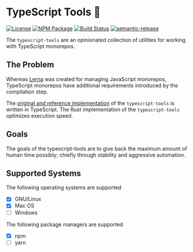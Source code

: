 # TypeScript Tools 🦀

[![License][]](https://opensource.org/licenses/ISC)
[![NPM Package][]](https://npmjs.org/package/@typescript-tools/rust-implementation)
[![Build Status]](https://github.com/typescript-tools/rust-implementation/actions/workflows/ci.yml)
[![semantic-release]](https://github.com/semantic-release/semantic-release)

[license]: https://img.shields.io/badge/License-ISC-blue.svg
[npm package]: https://img.shields.io/npm/v/@typescript-tools/rust-implementation.svg
[build status]: https://github.com/typescript-tools/typescript-tools/actions/workflows/ci.yml/badge.svg
[semantic-release]: https://img.shields.io/badge/%20%20%F0%9F%93%A6%F0%9F%9A%80-semantic--release-e10079.svg

The `typescript-tools` are an opinionated collection of utilities for working with
TypeScript monorepos.

## The Problem

Whereas [Lerna] was created for managing JavaScript monorepos, TypeScript monorepos have
additional requirements introduced by the compilation step.

The [original and reference implementation] of the `typescript-tools` is written in
TypeScript. The Rust implementation of the `typescript-tools` optimizes execution
speed.

[lerna]: https://github.com/lerna/lerna
[original and reference implementation]: https://github.com/typescript-tools/typescript-tools

## Goals

The goals of the typescript-tools are to give back the maximum amount of human time
possibly; chiefly through stability and aggressive automation.

## Supported Systems

The following operating systems are supported

- [x] GNU/Linux
- [x] Mac OS
- [ ] Windows

The following package managers are supported

- [x] npm
- [ ] yarn
